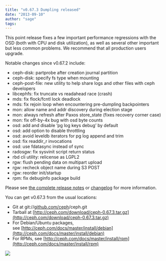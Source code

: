 ```yaml
---
title: "v0.67.3 Dumpling released"
date: "2013-09-10"
author: "sage"
tags: 
---
```


This point release fixes a few important performance regressions with the OSD (both with CPU and disk utilization), as well as several other important but less common problems. We recommend that all production users upgrade.

Notable changes since v0.67.2 include:

- ceph-disk: partprobe after creation journal partition
- ceph-disk: specify fs type when mounting
- ceph-post-file: new utility to help share logs and other files with ceph developers
- libcephfs: fix truncate vs readahead race (crash)
- mds: fix flock/fcntl lock deadlock
- mds: fix rejoin loop when encountering pre-dumpling backpointers
- mon: allow name and addr discovery during election stage
- mon: always refresh after Paxos store\_state (fixes recovery corner case)
- mon: fix off-by-4x bug with osd byte counts
- osd: add and disable ‘pg log keys debug’ by default
- osd: add option to disable throttling
- osd: avoid leveldb iterators for pg log append and trim
- osd: fix readdir\_r invocations
- osd: use fdatasync instead of sync
- radosgw: fix sysvinit script return status
- rbd cli utility: relicense as LGPL2
- rgw: flush pending data on multipart upload
- rgw: recheck object name during S3 POST
- rgw: reorder init/startup
- rpm: fix debuginfo package build

Please see [the complete release notes](http://ceph.com/docs/master/release-notes/#v0-67-3-dumpling) or [changelog](http://ceph.com/docs/master/_downloads/v0.67.3.txt) for more information.

You can get v0.67.3 from the usual locations:

- Git at git://[github.com/ceph](http://github.com/ceph)/ceph.git
- Tarball at [http://ceph.com/download/ceph-0.67.3.tar.gz](http://ceph.com/download/ceph-0.67.3.tar.gz)
- For Debian/Ubuntu packages, see [http://ceph.com/docs/master/install/debian](http://ceph.com/docs/master/install/debian)
- For RPMs, see [http://ceph.com/docs/master/install/rpm](http://ceph.com/docs/master/install/rpm)

![](http://track.hubspot.com/__ptq.gif?a=268973&k=14&bu=http://ceph.com&r=http://ceph.com/releases/v0-67-3-dumpling-released/&bvt=rss&p=wordpress)
